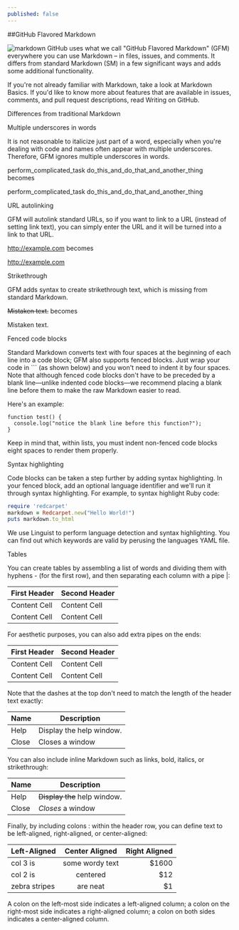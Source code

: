 ```yaml
---
published: false
---
```



##GitHub Flavored Markdown

![markdown](/https://help.github.com/articles/github-flavored-markdown)
GitHub uses what we call "GitHub Flavored Markdown" (GFM) everywhere you can use Markdown – in files, issues, and comments. It differs from standard Markdown (SM) in a few significant ways and adds some additional functionality.

If you're not already familiar with Markdown, take a look at Markdown Basics. If you'd like to know more about features that are available in issues, comments, and pull request descriptions, read Writing on GitHub.

Differences from traditional Markdown

Multiple underscores in words

It is not reasonable to italicize just part of a word, especially when you're dealing with code and names often appear with multiple underscores. Therefore, GFM ignores multiple underscores in words.

perform_complicated_task
do_this_and_do_that_and_another_thing
becomes

perform_complicated_task
do_this_and_do_that_and_another_thing

URL autolinking

GFM will autolink standard URLs, so if you want to link to a URL (instead of setting link text), you can simply enter the URL and it will be turned into a link to that URL.

http://example.com
becomes

http://example.com

Strikethrough

GFM adds syntax to create strikethrough text, which is missing from standard Markdown.

~~Mistaken text.~~
becomes

Mistaken text.

Fenced code blocks

Standard Markdown converts text with four spaces at the beginning of each line into a code block; GFM also supports fenced blocks. Just wrap your code in ``` (as shown below) and you won't need to indent it by four spaces. Note that although fenced code blocks don't have to be preceded by a blank line—unlike indented code blocks—we recommend placing a blank line before them to make the raw Markdown easier to read.

Here's an example:

```
function test() {
  console.log("notice the blank line before this function?");
}
```
Keep in mind that, within lists, you must indent non-fenced code blocks eight spaces to render them properly.

Syntax highlighting

Code blocks can be taken a step further by adding syntax highlighting. In your fenced block, add an optional language identifier and we'll run it through syntax highlighting. For example, to syntax highlight Ruby code:

```ruby
require 'redcarpet'
markdown = Redcarpet.new("Hello World!")
puts markdown.to_html
```
We use Linguist to perform language detection and syntax highlighting. You can find out which keywords are valid by perusing the languages YAML file.

Tables

You can create tables by assembling a list of words and dividing them with hyphens - (for the first row), and then separating each column with a pipe |:

First Header  | Second Header
------------- | -------------
Content Cell  | Content Cell
Content Cell  | Content Cell
For aesthetic purposes, you can also add extra pipes on the ends:

| First Header  | Second Header |
| ------------- | ------------- |
| Content Cell  | Content Cell  |
| Content Cell  | Content Cell  |
Note that the dashes at the top don't need to match the length of the header text exactly:

| Name | Description          |
| ------------- | ----------- |
| Help      | Display the help window.|
| Close     | Closes a window     |
You can also include inline Markdown such as links, bold, italics, or strikethrough:

| Name | Description          |
| ------------- | ----------- |
| Help      | ~~Display the~~ help window.|
| Close     | _Closes_ a window     |
Finally, by including colons : within the header row, you can define text to be left-aligned, right-aligned, or center-aligned:

| Left-Aligned  | Center Aligned  | Right Aligned |
| :------------ |:---------------:| -----:|
| col 3 is      | some wordy text | $1600 |
| col 2 is      | centered        |   $12 |
| zebra stripes | are neat        |    $1 |
A colon on the left-most side indicates a left-aligned column; a colon on the right-most side indicates a right-aligned column; a colon on both sides indicates a center-aligned column.





























